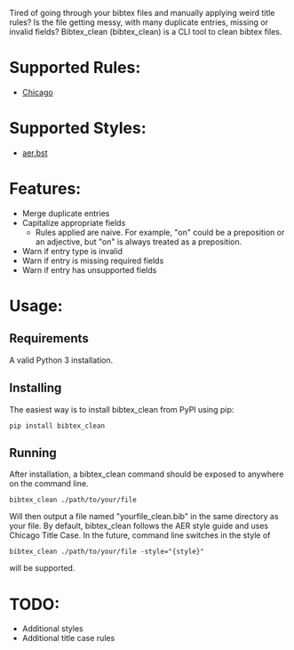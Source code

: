 Tired of going through your bibtex files and manually applying weird title rules? Is the file getting messy, with many duplicate entries, missing or invalid fields? Bibtex_clean (bibtex_clean) is a CLI tool to clean bibtex files.

# Supported Rules:

* [Chicago](https://titlecaseconverter.com/rules/#CMOS)
# Supported Styles:

* [aer.bst](https://www.bibtex.com/s/bibliography-style-economic-aer/)

# Features:

* Merge duplicate entries
* Capitalize appropriate fields
    * Rules applied are naive. For example, "on" could be a preposition or an adjective, but "on" is always treated as a preposition.
* Warn if entry type is invalid
* Warn if entry is missing required fields
* Warn if entry has unsupported fields

# Usage:

## Requirements

A valid Python 3 installation.

## Installing

The easiest way is to install bibtex_clean from PyPI using pip:

```
pip install bibtex_clean
```

## Running

After installation, a bibtex_clean command should be exposed to anywhere on the command line.

```
bibtex_clean ./path/to/your/file
```

Will then output a file named "yourfile_clean.bib" in the same directory as your file. By default, bibtex_clean follows the AER style guide and uses Chicago Title Case. In the future, command line switches in the style of

```
bibtex_clean ./path/to/your/file -style="{style}"
```

will be supported.

# TODO:

* Additional styles
* Additional title case rules